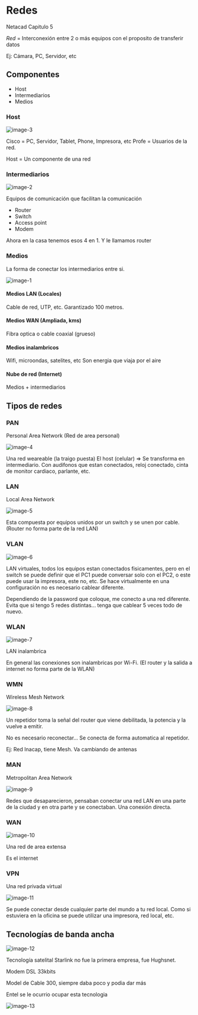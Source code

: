 # Redes

Netacad Capitulo 5

_Red_ = Interconexión entre 2 o más equipos con el proposito de transferir datos

Ej: Cámara, PC, Servidor, etc

## Componentes

- Host
- Intermediarios
- Medios

### Host

![image-3](https://github.com/user-attachments/assets/63fc0bf1-4ee4-474d-8532-fec7271b182d)


Cisco = PC, Servidor, Tablet, Phone, Impresora, etc
Profe = Usuarios de la red.

Host = Un componente de una red

### Intermediarios

![image-2](https://github.com/user-attachments/assets/5723a560-0afc-415a-939b-70b2590ced99)

Equipos de comunicación que facilitan la comunicación

- Router
- Switch
- Access point
- Modem

Ahora en la casa tenemos esos 4 en 1. Y le llamamos router

### Medios

La forma de conectar los intermediarios entre si.


![image-1](https://github.com/user-attachments/assets/5f0396e3-b60b-499e-ae44-d03c5ab343c9)

#### Medios LAN (Locales)

Cable de red, UTP, etc. Garantizado 100 metros.

#### Medios WAN (Ampliada, kms)

Fibra optica o cable coaxial (grueso)

#### Medios inalambricos

Wifi, microondas, satelites, etc
Son energia que viaja por el aire

#### Nube de red (Internet)

Medios + intermediarios

## Tipos de redes

### PAN

Personal Area Network (Red de area personal)

![image-4](https://github.com/user-attachments/assets/4760bc20-a55e-4b22-b60c-0080814da410)

Una red weareable (la traigo puesta)
El host (celular) => Se transforma en intermediario. Con audifonos que estan conectados, reloj conectado, cinta de monitor cardiaco, parlante, etc.

### LAN

Local Area Network

![image-5](https://github.com/user-attachments/assets/630c5157-0525-4a62-89cb-f62a933fc193)

Esta compuesta por equipos unidos por un switch y se unen por cable. (Router no forma parte de la red LAN)

### VLAN

![image-6](https://github.com/user-attachments/assets/7641b9bf-17e3-4237-8dd5-fa3c2f273ecd)


LAN virtuales, todos los equipos estan conectados fisicamentes, pero en el switch se puede definir que el PC1 puede conversar solo con el PC2, o este puede usar la impresora, este no, etc. Se hace virtualmente en una configuración no es necesario cablear diferente.

Dependiendo de la password que coloque, me conecto a una red diferente. Evita que si tengo 5 redes distintas... tenga que cablear 5 veces todo de nuevo.

### WLAN

![image-7](https://github.com/user-attachments/assets/d070a9eb-b8cc-45ce-8809-1d57776ce369)

LAN inalambrica

En general las conexiones son inalambricas por Wi-Fi.
(El router y la salida a internet no forma parte de la WLAN)

### WMN

Wireless Mesh Network


![image-8](https://github.com/user-attachments/assets/3849606c-6104-4741-9913-20e84fd19865)

Un repetidor toma la señal del router que viene debilitada, la potencia y la vuelve a emitir.

No es necesario reconectar... Se conecta de forma automatica al repetidor.

Ej: Red Inacap, tiene Mesh. Va cambiando de antenas

### MAN

Metropolitan Area Network


![image-9](https://github.com/user-attachments/assets/8889b26e-6df4-4e3f-95b8-e58bcd495eee)

Redes que desaparecieron, pensaban conectar una red LAN en una parte de la ciudad y en otra parte y se conectaban. Una conexión directa.

### WAN


![image-10](https://github.com/user-attachments/assets/039527e3-66a8-46ba-8916-607edd9c3a53)

Una red de area extensa

Es el internet

### VPN

Una red privada virtual

![image-11](https://github.com/user-attachments/assets/4c29cc5c-043e-4ec7-8a48-6e252505c543)

Se puede conectar desde cualquier parte del mundo a tu red local. Como si estuviera en la oficina se puede utilizar una impresora, red local, etc.

## Tecnologías de banda ancha

![image-12](https://github.com/user-attachments/assets/5fa922bf-582e-44f2-893d-48418982f4de)

Tecnología satelital
Starlink no fue la primera empresa, fue Hughsnet.

Modem DSL 33kbits

Model de Cable 300, siempre daba poco y podia dar más

Entel se le ocurrio ocupar esta tecnologia


![image-13](https://github.com/user-attachments/assets/9d553b4b-13fd-45fb-83c5-c6efd9235481)

